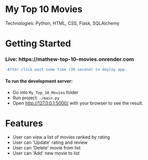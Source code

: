 # My Top 10 Movies
Technologies: Python, HTML, CSS, Flask, SQLAlchemy

# Getting Started
<h3>Live: https://mathew-top-10-movies.onrender.com  </h3>

```diff
-After click wait some time (30 second) to deploy app.
```

<h4>To run the development server:</h4>

- Go into `My_Top_10_Movies` folder
- Run project: `./main.py`
- Open http://127.0.0.1:5000/ with your browser to see the result.

# Features
- User can view a list of movies ranked by rating
- User can 'Update' rating and review 
- User can 'Delete' movie from list
- User can 'Add' new movie to list
